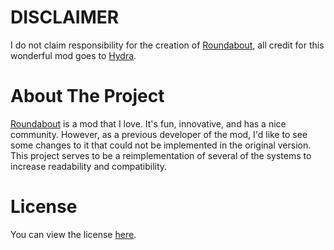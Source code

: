 # DISCLAIMER
I do not claim responsibility for the creation of [Roundabout](https://github.com/Hydraheads/RoundaboutMod/), all credit for this wonderful mod goes to [Hydra](https://github.com/Hydraheads/).

# About The Project
[Roundabout](https://github.com/Hydraheads/RoundaboutMod/) is a mod that I love. It's fun, innovative, and has a nice community. However, as a previous developer of the mod, I'd like to see some changes to it that could not be implemented in the original version. This project serves to be a reimplementation of several of the systems to increase readability and compatibility.

# License
You can view the license [here](https://github.com/Hydraheads/RoundaboutMod/?tab=License-1-ov-file#readme).
